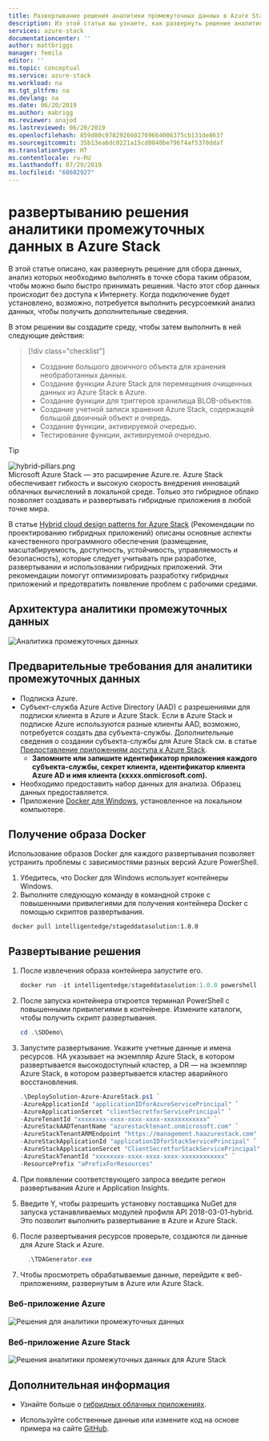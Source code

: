 ```yaml
---
title: Развертывание решения аналитики промежуточных данных в Azure Stack | Документация Майкрософт
description: Из этой статьи вы узнаете, как развернуть решение аналитики промежуточных данных в Azure Stack.
services: azure-stack
documentationcenter: ''
author: mattbriggs
manager: femila
editor: ''
ms.topic: conceptual
ms.service: azure-stack
ms.workload: na
ms.tgt_pltfrm: na
ms.devlang: na
ms.date: 06/20/2019
ms.author: mabrigg
ms.reviewer: anajod
ms.lastreviewed: 06/20/2019
ms.openlocfilehash: 859d80c9782926602769664006375cb131de8637
ms.sourcegitcommit: 35b13ea6dc0221a15cd0840be796f4af5370ddaf
ms.translationtype: HT
ms.contentlocale: ru-RU
ms.lasthandoff: 07/29/2019
ms.locfileid: "68602927"
---
```

# <a name="deploy-a-staged-data-analytics-solution-to-azure-stack"></a>развертыванию решения аналитики промежуточных данных в Azure Stack

В этой статье описано, как развернуть решение для сбора данных, анализ которых необходимо выполнять в точке сбора таким образом, чтобы можно было быстро принимать решения. Часто этот сбор данных происходит без доступа к Интернету. Когда подключение будет установлено, возможно, потребуется выполнить ресурсоемкий анализ данных, чтобы получить дополнительные сведения.

В этом решении вы создадите среду, чтобы затем выполнить в ней следующие действия:

> [!div class="checklist"]
> - Создание большого двоичного объекта для хранения необработанных данных.
> - Создание функции Azure Stack для перемещения очищенных данных из Azure Stack в Azure.
> - Создание функции для триггеров хранилища BLOB-объектов.
> - Создание учетной записи хранения Azure Stack, содержащей большой двоичный объект и очередь.
> - Создание функции, активируемой очередью.
> - Тестирование функции, активируемой очередью.

> [!Tip]  
> ![hybrid-pillars.png](./media/azure-stack-solution-cloud-burst/hybrid-pillars.png)  
> Microsoft Azure Stack — это расширение Azure.re. Azure Stack обеспечивает гибкость и высокую скорость внедрения инноваций облачных вычислений в локальной среде. Только это гибридное облако позволяет создавать и развертывать гибридные приложения в любой точке мира.  
> 
> В статье [Hybrid cloud design patterns for Azure Stack](azure-stack-edge-pattern-overview.md) (Рекомендации по проектированию гибридных приложений) описаны основные аспекты качественного программного обеспечения (размещение, масштабируемость, доступность, устойчивость, управляемость и безопасность), которые следует учитывать при разработке, развертывании и использовании гибридных приложений. Эти рекомендации помогут оптимизировать разработку гибридных приложений и предотвратить появление проблем с рабочими средами.

## <a name="architecture-for-staged-data-analytics"></a>Архитектура аналитики промежуточных данных

![Аналитика промежуточных данных](media/azure-stack-solution-staged-data/image1.png)

## <a name="prerequisites-for-staged-data-analytics"></a>Предварительные требования для аналитики промежуточных данных

  - Подписка Azure.
  - Субъект-служба Azure Active Directory (AAD) с разрешениями для подписки клиента в Azure и Azure Stack. Если в Azure Stack и подписке Azure используются разные клиенты AAD, возможно, потребуется создать два субъекта-службы. Дополнительные сведения о создании субъекта-службы для Azure Stack см. в статье [Предоставление приложениям доступа к Azure Stack](https://docs.microsoft.com/azure-stack/user/azure-stack-create-service-principals).
      - **Запомните или запишите идентификатор приложения каждого субъекта-службы, секрет клиента, идентификатор клиента Azure AD и имя клиента (xxxxx.onmicrosoft.com).**
  - Необходимо предоставить набор данных для анализа. Образец данных предоставляется.
  - Приложение [Docker для Windows](https://docs.docker.com/docker-for-windows/), установленное на локальном компьютере.

## <a name="get-the-docker-image"></a>Получение образа Docker

Использование образов Docker для каждого развертывания позволяет устранить проблемы с зависимостями разных версий Azure PowerShell.
1.  Убедитесь, что Docker для Windows использует контейнеры Windows.
2.  Выполните следующую команду в командной строке с повышенными привилегиями для получения контейнера Docker с помощью скриптов развертывания.

```
 docker pull intelligentedge/stageddatasolution:1.0.0
```

## <a name="deploy-the-solution"></a>Развертывание решения

1.  После извлечения образа контейнера запустите его.

      ```powershell  
      docker run -it intelligentedge/stageddatasolution:1.0.0 powershell
      ```

2.  После запуска контейнера откроется терминал PowerShell с повышенными привилегиями в контейнере. Измените каталоги, чтобы получить скрипт развертывания.

      ```powershell  
      cd .\SDDemo\
      ```

3.  Запустите развертывание. Укажите учетные данные и имена ресурсов. HA указывает на экземпляр Azure Stack, в котором развертывается высокодоступный кластер, а DR — на экземпляр Azure Stack, в котором развертывается кластер аварийного восстановления.

      ```powershell
      .\DeploySolution-Azure-AzureStack.ps1 `
      -AzureApplicationId "applicationIDforAzureServicePrincipal" `
      -AzureApplicationSercet "clientSecretforServicePrincipal" `
      -AzureTenantId "xxxxxxxx-xxxx-xxxx-xxxx-xxxxxxxxxxxx" `
      -AzureStackAADTenantName "azurestacktenant.onmicrosoft.com" `
      -AzureStackTenantARMEndpoint "https://management.haazurestack.com" `
      -AzureStackApplicationId "applicationIDforStackServicePrincipal" `
      -AzureStackApplicationSercet "ClientSecretforStackServicePrincipal" `
      -AzureStackTenantId "xxxxxxxx-xxxx-xxxx-xxxx-xxxxxxxxxxxx" `
      -ResourcePrefix "aPrefixForResources"
      ```

1.  При появлении соответствующего запроса введите регион развертывания Azure и Application Insights.

2.  Введите Y, чтобы разрешить установку поставщика NuGet для запуска устанавливаемых модулей профиля API 2018-03-01-hybrid. Это позволит выполнить развертывание в Azure и Azure Stack.

3.  После развертывания ресурсов проверьте, создаются ли данные для Azure Stack и Azure.

    ```powershell  
      .\TDAGenerator.exe
    ```

4.  Чтобы просмотреть обрабатываемые данные, перейдите к веб-приложениям, развернутым в Azure или Azure Stack.

### <a name="azure-web-app"></a>Веб-приложение Azure
 
![Решения для аналитики промежуточных данных](media/azure-stack-solution-staged-data/image2.png)
 
### <a name="azure-stack-web-app"></a>Веб-приложение Azure Stack
 
![Решения аналитики промежуточных данных для Azure Stack](media/azure-stack-solution-staged-data/image3.png)

## <a name="next-steps"></a>Дополнительная информация

  - Узнайте больше о [гибридных облачных приложениях](https://aka.ms/azsdevtutorials).

  - Используйте собственные данные или измените код на основе примера на сайте [GitHub](https://github.com/Azure-Samples/azure-intelligent-edge-patterns).
